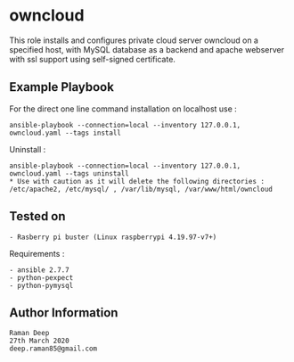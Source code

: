 owncloud
========

This role installs and configures private cloud server owncloud on a specified host, with MySQL database 
as a backend and apache webserver with ssl support using self-signed certificate.

Example Playbook
----------------


For the direct one line command installation on localhost use :

	ansible-playbook --connection=local --inventory 127.0.0.1, owncloud.yaml --tags install

Uninstall :

	ansible-playbook --connection=local --inventory 127.0.0.1, owncloud.yaml --tags uninstall
	* Use with caution as it will delete the following directories : /etc/apache2, /etc/mysql/ , /var/lib/mysql, /var/www/html/owncloud


Tested on
---------

	- Rasberry pi buster (Linux raspberrypi 4.19.97-v7+)


Requirements :

	- ansible 2.7.7
	- python-pexpect
	- python-pymysql

Author Information
------------------

	Raman Deep
	27th March 2020
	deep.raman85@gmail.com
